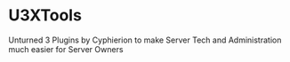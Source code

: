 # U3XTools
Unturned 3 Plugins by Cyphierion to make Server Tech and Administration much easier for Server Owners
